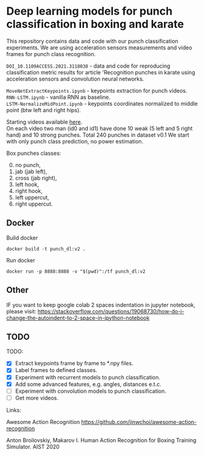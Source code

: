 # Deep learning models for punch classification in boxing and karate  

This repository contains data and code with our punch classification experiments. 
We are using acceleration sensors measurements and video frames for punch class recognition.

`DOI_10.1109ACCESS.2021.3118038` - data and code for reproducing classification metric results for article 
'Recognition punches in karate using acceleration sensors and convolution neural networks.  
 
`MoveNetExtractKeypoints.ipynb` - keypoints extraction for punch videos.  
`RNN-LSTM.ipynb` - vanilla RNN as baseline.  
`LSTM-NormalizeMidPoint.ipynb` - keypoints coordinates normalized to middle point (btw left and right hips).  

Starting videos available [here](https://drive.google.com/drive/folders/1UwZPZ7sqkmQrqbCP1ypquv2UHWkk0bj-?usp=sharing).  
On each video two man (id0 and id1) have done 10 weak (5 left and 5 right hand) and 10 strong punches. 
Total 240 punches in dataset v0.1 We start with only punch class prediction, no power estimation.  

Box punches classes:

0. no punch,
1. jab (jab left),  
2. cross (jab right),
3. left hook, 
4. right hook, 
5. left uppercut, 
6. right uppercut.   


## Docker

Build docker
```
docker build -t punch_dl:v2 .
```

Run docker
```
docker run -p 8888:8888 -v "$(pwd)":/tf punch_dl:v2
```

## Other

IF you want to keep google colab 2 spaces indentation in jupyter notebook, please visit:
https://stackoverflow.com/questions/19068730/how-do-i-change-the-autoindent-to-2-space-in-ipython-notebook
 

## TODO
 
TODO:
 - [x] Extract keypoints frame by frame to *.npy files.
 - [x] Label frames to defined classes.
 - [x] Experiment with recurrent models to punch classification.
 - [x] Add some advanced features, e.g. angles, distances e.t.c.
 - [ ] Experiment with convolution models to punch classification.
 - [ ] Get more videos.
 
 Links:  

Awesome Action Recognition
https://github.com/jinwchoi/awesome-action-recognition  

Anton Broilovskiy, Makarov I. Human Action Recognition for Boxing Training Simulator. AIST 2020
